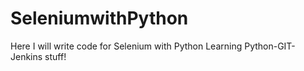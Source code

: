 # SeleniumwithPython
Here I will write code for Selenium with Python
Learning Python-GIT-Jenkins stuff!
